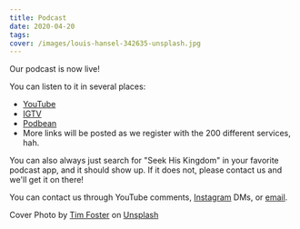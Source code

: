 ```yaml
---
title: Podcast
date: 2020-04-20
tags:
cover: /images/louis-hansel-342635-unsplash.jpg
---
```


Our podcast is now live!

You can listen to it in several places:
* [YouTube](https://www.youtube.com/channel/UClgL2s_O8Ky4HkFInyPB_NA)
* [IGTV](https://www.instagram.com/seekhiskingdom/channel/)
* [Podbean](https://seekhiskingdom.podbean.com/)
* More links will be posted as we register with the 200 different services, hah.

You can also always just search for "Seek His Kingdom" in your favorite podcast app, and it should show up. If it does not, please contact us and we'll get it on there!

You can contact us through YouTube comments, [Instagram](https://www.instagram.com/seekhiskingdom) DMs, or [email](mailto:seekhiskingdom@andreyrd.com).

Cover Photo by [Tim Foster](https://unsplash.com/photos/lSegRSDBMLw?utm_source=unsplash&utm_medium=referral&utm_content=creditCopyText) on [Unsplash](https://unsplash.com/?utm_source=unsplash&utm_medium=referral&utm_content=creditCopyText)
